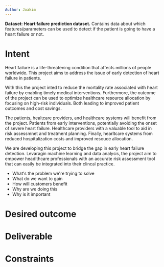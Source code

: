 ```yaml
---
Author: Joakim
---
```


**Dataset: Heart failure prediction dataset.** Contains data about which features/parameters can be used to detect if the patient is going to have a heart failure or not.

# Intent

Heart failure is a life-threatening condition that affects millions of people worldwide. This project aims to address the issue of early detection of heart failure in patients. 

With this the project inted to reduce the mortality rate associated with heart failure by enabling timely medical interventions. Furthermore, the outcome of the project can be used to optimize healthcare resource allocation by focusing on high-risk individuals. Both leading to improved patient outcomes and cost savings.

The patients, healtcare providers, and healthcare systems will benefit from the project. Patients from early interventions, potentially avoiding the onset of severe heart failure. Healthcare providers with a valuable tool to aid in risk assessmnet and treatment planning. Finally, hearltcare systems from reduced hospitalization costs and improved resouce allocation.

We are developing this project to bridge the gap in early heart failure detection. Levaragin machine learning and data analysis, the project aim to empower headlthcare professionals with an accurate risk assessment tool that can easily be integrated into their clincal practice.

- What's the problem we're trying to solve
- What do we want to gain
- How will customers benefit
- Why are we doing this
- Why is it important

# Desired outcome

# Deliverable

# Constraints